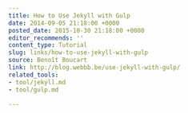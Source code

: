```yaml
---
title: How to Use Jekyll with Gulp
date: 2014-09-05 21:18:00 +0000
posted_date: 2015-10-30 21:18:00 +0000
editor_recommends: ''
content_type: Tutorial
slug: links/how-to-use-jekyll-with-gulp
source: Benoît Boucart
link: http://blog.webbb.be/use-jekyll-with-gulp/
related_tools:
- tool/jekyll.md
- tool/gulp.md

---
```

